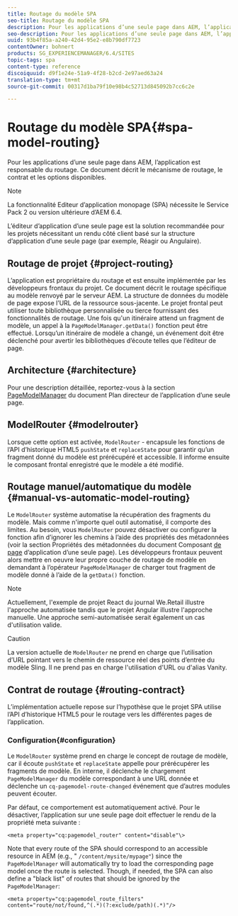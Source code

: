 ```yaml
---
title: Routage du modèle SPA
seo-title: Routage du modèle SPA
description: Pour les applications d’une seule page dans AEM, l’application est responsable du routage. Ce document décrit le mécanisme de routage, le contrat et les options disponibles.
seo-description: Pour les applications d’une seule page dans AEM, l’application est responsable du routage. Ce document décrit le mécanisme de routage, le contrat et les options disponibles.
uuid: 93b4f85a-a240-42d4-95e2-e8b790df7723
contentOwner: bohnert
products: SG_EXPERIENCEMANAGER/6.4/SITES
topic-tags: spa
content-type: reference
discoiquuid: d9f1e24e-51a9-4f28-b2cd-2e97aed63a24
translation-type: tm+mt
source-git-commit: 00317d1ba79f10e98b4c52713d845092b7cc6c2e

---
```



# Routage du modèle SPA{#spa-model-routing}

Pour les applications d’une seule page dans AEM, l’application est responsable du routage. Ce document décrit le mécanisme de routage, le contrat et les options disponibles.

>[!NOTE]
>
>La fonctionnalité Editeur d’application monopage (SPA) nécessite le Service Pack 2 ou version ultérieure d’AEM 6.4.
>
>L’éditeur d’application d’une seule page est la solution recommandée pour les projets nécessitant un rendu côté client basé sur la structure d’application d’une seule page (par exemple, Réagir ou Angulaire).

## Routage de projet {#project-routing}

L’application est propriétaire du routage et est ensuite implémentée par les développeurs frontaux du projet. Ce document décrit le routage spécifique au modèle renvoyé par le serveur AEM. La structure de données du modèle de page expose l’URL de la ressource sous-jacente. Le projet frontal peut utiliser toute bibliothèque personnalisée ou tierce fournissant des fonctionnalités de routage. Une fois qu&#39;un itinéraire attend un fragment de modèle, un appel à la `PageModelManager.getData()` fonction peut être effectué. Lorsqu’un itinéraire de modèle a changé, un événement doit être déclenché pour avertir les bibliothèques d’écoute telles que l’éditeur de page.

## Architecture {#architecture}

Pour une description détaillée, reportez-vous à la section [PageModelManager](/help/sites-developing/spa-blueprint.md#pagemodelmanager) du document Plan directeur de l’application d’une seule page.

## ModelRouter {#modelrouter}

Lorsque cette option est activée, `ModelRouter` - encapsule les fonctions de l’API d’historique HTML5 `pushState` et `replaceState` pour garantir qu’un fragment donné du modèle est prérécupéré et accessible. Il informe ensuite le composant frontal enregistré que le modèle a été modifié.

## Routage manuel/automatique du modèle {#manual-vs-automatic-model-routing}

Le `ModelRouter` système automatise la récupération des fragments du modèle. Mais comme n&#39;importe quel outil automatisé, il comporte des limites. Au besoin, vous `ModelRouter` pouvez désactiver ou configurer la fonction afin d’ignorer les chemins à l’aide des propriétés des métadonnées (voir la section Propriétés des métadonnées du document Composant [de page](/help/sites-developing/spa-page-component.md) d’application d’une seule page). Les développeurs frontaux peuvent alors mettre en oeuvre leur propre couche de routage de modèle en demandant à l’opérateur `PageModelManager` de charger tout fragment de modèle donné à l’aide de la `getData()` fonction.

>[!NOTE]
>
>Actuellement, l&#39;exemple de projet React du journal We.Retail illustre l&#39;approche automatisée tandis que le projet Angular illustre l&#39;approche manuelle. Une approche semi-automatisée serait également un cas d&#39;utilisation valide.

>[!CAUTION]
>
>La version actuelle de `ModelRouter` ne prend en charge que l’utilisation d’URL pointant vers le chemin de ressource réel des points d’entrée du modèle Sling. Il ne prend pas en charge l&#39;utilisation d&#39;URL ou d&#39;alias Vanity.

## Contrat de routage {#routing-contract}

L’implémentation actuelle repose sur l’hypothèse que le projet SPA utilise l’API d’historique HTML5 pour le routage vers les différentes pages de l’application.

### Configuration{#configuration}

Le `ModelRouter` système prend en charge le concept de routage de modèle, car il écoute `pushState` et `replaceState` appelle pour prérécupérer les fragments de modèle. En interne, il déclenche le chargement `PageModelManager` du modèle correspondant à une URL donnée et déclenche un `cq-pagemodel-route-changed` événement que d’autres modules peuvent écouter.

Par défaut, ce comportement est automatiquement activé. Pour le désactiver, l’application sur une seule page doit effectuer le rendu de la propriété meta suivante :

```
<meta property="cq:pagemodel_router" content="disable"\>
```

Note that every route of the SPA should correspond to an accessible resource in AEM (e.g., &quot; `/content/mysite/mypage"`) since the `PageModelManager` will automatically try to load the corresponding page model once the route is selected. Though, if needed, the SPA can also define a &quot;black list&quot; of routes that should be ignored by the `PageModelManager`:

```
<meta property="cq:pagemodel_route_filters" content="route/not/found,^(.*)(?:exclude/path)(.*)"/>
```

